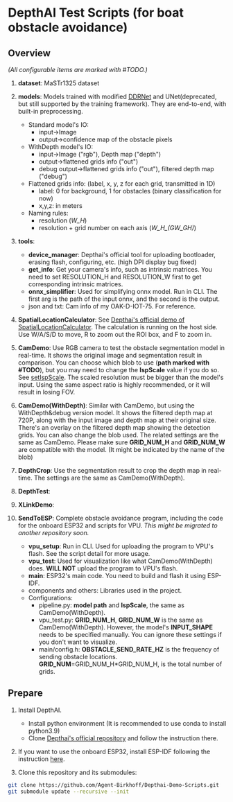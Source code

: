 # DepthAI Test Scripts (for boat obstacle avoidance)


## Overview
*(All configurable items are marked with #TODO.)*

1. **dataset**: MaSTr1325 dataset

2. **models**: Models trained with modified [DDRNet](https://github.com/Agent-Birkhoff/DDRNet) and UNet(deprecated, but still supported by the training framework). They are end-to-end, with built-in preprocessing.
    - Standard model's IO:
        - input->Image
        - output->confidence map of the obstacle pixels
    - WithDepth model's IO:
        - input->Image ("rgb"), Depth map ("depth")
        - output->flattened grids info ("out")
        - debug output->flattened grids info ("out"), filtered depth map ("debug")
    - Flattened grids info: (label, x, y, z for each grid, transmitted in 1D)
        - label: 0 for background, 1 for obstacles (binary classification for now)
        - x,y,z: in meters
    - Naming rules:
        - resolution (*W_H*)
        - resolution + grid number on each axis (*W_H_(GW_GH)*)

3. **tools**:
    - **device_manager**: Depthai's official tool for uploading bootloader, erasing flash, configuring, etc. (high DPI display bug fixed)
    - **get_info**: Get your camera's info, such as intrinsic matrices. You need to set RESOLUTION_H and RESOLUTION_W first to get corresponding intrinsic matrices.
    - **onnx_simplifier**: Used for simplifying onnx model. Run in CLI. The first arg is the path of the input onnx, and the second is the output.
    - json and txt: Cam info of my OAK-D-IOT-75. For reference.

4. **SpatialLocationCalculator**: See [Depthai's official demo of SpatialLocationCalculator](https://github.com/luxonis/depthai-experiments/tree/master/gen2-calc-spatials-on-host). The calculation is running on the host side. Use W/A/S/D to move, R to zoom out the ROI box, and F to zoom in.

5. **CamDemo**: Use RGB camera to test the obstacle segmentation model in real-time. It shows the original image and segmentation result in comparison. You can choose which blob to use (**path marked with #TODO**), but you may need to change the **IspScale** value if you do so. See [setIspScale](https://docs.luxonis.com/projects/api/en/latest/components/nodes/color_camera/#:~:text=setIspScale%28*,numerator%2C%20denominator%3E%20tuples). The scaled resolution must be bigger than the model's input. Using the same aspect ratio is highly recommended, or it will result in losing FOV.

6. **CamDemo(WithDepth)**: Similar with CamDemo, but using the WithDepth&debug version model. It shows the filtered depth map at 720P, along with the input image and depth map at their original size. There's an overlay on the filtered depth map showing the detection grids. You can also change the blob used. The related settings are the same as CamDemo. Please make sure **GRID_NUM_H** and **GRID_NUM_W** are compatible with the model. (It might be indicated by the name of the blob)

7. **DepthCrop**: Use the segmentation result to crop the depth map in real-time. The settings are the same as CamDemo(WithDepth).

8. **DepthTest**:

9. **XLinkDemo**:

10. **SendToESP**: Complete obstacle avoidance program, including the code for the onboard ESP32 and scripts for VPU. *This might be migrated to another repository soon.*
    - **vpu_setup**: Run in CLI. Used for uploading the program to VPU's flash. See the script detail for more usage.
    - **vpu_test**: Used for visualization like what CamDemo(WithDepth) does. **WILL NOT** upload the program to VPU's flash.
    - **main**: ESP32's main code. You need to build and flash it using ESP-IDF.
    - components and others: Libraries used in the project.
    - Configurations:
        - pipeline.py: **model path** and **IspScale**, the same as CamDemo(WithDepth).
        - vpu_test.py: **GRID_NUM_H**, **GRID_NUM_W** is the same as CamDemo(WithDepth). However, the model's **INPUT_SHAPE** needs to be specified manually. You can ignore these settings if you don't want to visualize.
        - main/config.h: **OBSTACLE_SEND_RATE_HZ** is the frequency of sending obstacle locations. **GRID_NUM**=GRID_NUM_H*GRID_NUM_H, is the total number of grids.


## Prepare

1. Install DepthAI.
    - Install python environment (It is recommended to use conda to install python3.9)
    - Clone [Depthai's official repository](https://github.com/luxonis/depthai) and follow the instruction there.

2. If you want to use the onboard ESP32, install ESP-IDF following the instruction [here](https://docs.espressif.com/projects/esp-idf/en/v4.2.2/esp32/get-started/index.html).

3. Clone this repository and its submodules:
``` bash
git clone https://github.com/Agent-Birkhoff/Depthai-Demo-Scripts.git
git submodule update --recursive --init
```
